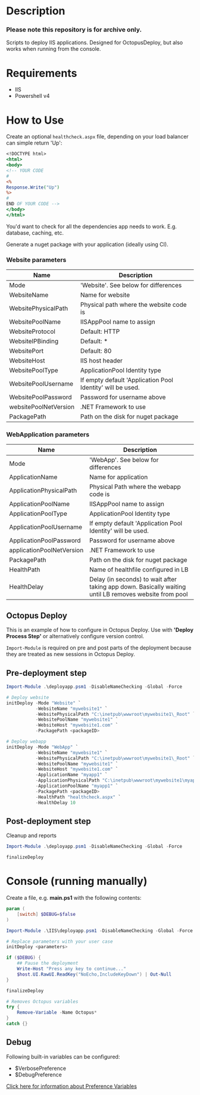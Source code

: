 # Description
### Please note this repository is for archive only.

Scripts to deploy IIS applications. Designed for OctopusDeploy, but also works when running from the console.

# Requirements
* IIS
* Powershell v4

# How to Use
Create an optional `healthcheck.aspx` file, depending on your load balancer can simple return 'Up':
```ASP
<!DOCTYPE html>
<html>
<body>
<!-- YOUR CODE
#
<%
Response.Write("Up")
%>
#
END OF YOUR CODE -->
</body>
</html>
```
You'd want to check for all the dependencies app needs to work. E.g. database, caching, etc.

Generate a nuget package with your application (ideally using CI).

### Website parameters

Name                    | Description
----------------------- | -------------------------------
Mode                    | 'Website'. See below for differences
WebsiteName             | Name for website
WebsitePhysicalPath     | Physical path where the website code is
WebsitePoolName         | IISAppPool name to assign
WebsiteProtocol         | Default: HTTP
WebsiteIPBinding        | Default: *
WebsitePort             | Default: 80
WebsiteHost             | IIS host header
WebsitePoolType         | ApplicationPool Identity type
WebsitePoolUsername     | If empty default 'Application Pool Identity' will be used.
WebsitePoolPassword     | Password for username above
websitePoolNetVersion   | .NET Framework to use
PackagePath             | Path on the disk for nuget package


### WebApplication parameters

Name                      | Description
------------------------- | -------------------------------
Mode                      | 'WebApp'. See below for differences
ApplicationName           | Name for application
ApplicationPhysicalPath   | Physical Path where the webapp code is
ApplicationPoolName       | IISAppPool name to assign
ApplicationPoolType       | ApplicationPool Identity type
ApplicationPoolUsername   | If empty default 'Application Pool Identity' will be used.
ApplicationPoolPassword   | Password for username above
applicationPoolNetVersion | .NET Framework to use
PackagePath               | Path on the disk for nuget package
HealthPath                | Name of healthfile configured in LB
HealthDelay               | Delay (in seconds) to wait after taking app down. Basically waiting until LB removes website from pool

## Octopus Deploy
This is an example of how to configure in Octopus Deploy.
Use with **'Deploy Process Step'** or alternatively configure version control.

``Import-Module`` is required on pre and post parts of the deployment because they are treated as new sessions in Octopus Deploy.

## Pre-deployment step
```Powershell
Import-Module .\deployapp.psm1 -DisableNameChecking -Global -Force

# Deploy website
initDeploy -Mode "Website" `
           -WebsiteName "mywebsite1" `
           -WebsitePhysicalPath "C:\inetpub\wwwroot\mywebsite1\_Root" `
           -WebsitePoolName "mywebsite1" `
           -WebsiteHost "mywebsite1.com" `
           -PackagePath <packageID>

# Deploy webapp
initDeploy -Mode "WebApp" `
           -WebsiteName "mywebsite1" `
           -WebsitePhysicalPath "C:\inetpub\wwwroot\mywebsite1\_Root" `
           -WebsitePoolName "mywebsite1" `
           -WebsiteHost "mywebsite1.com" `
           -ApplicationName "myapp1" `
           -ApplicationPhysicalPath "C:\inetpub\wwwroot\mywebsite1\myapp1" `
           -ApplicationPoolName "myapp1" `
           -PackagePath <packageID>
           -HealthPath "healthcheck.aspx" `
           -HealthDelay 10
```

## Post-deployment step
Cleanup and reports 
```Powershell
Import-Module .\deployapp.psm1 -DisableNameChecking -Global -Force

finalizeDeploy
```

# Console (running manually)
Create a file, e.g. **main.ps1** with the following contents:
```Powershell
param (
    [switch] $DEBUG=$false
)

Import-Module .\IIS\deployapp.psm1 -DisableNameChecking -Global -Force

# Replace parameters with your user case
initDeploy <parameters>

if ($DEBUG) {
    ## Pause the deployment
    Write-Host "Press any key to continue..."
    $host.UI.RawUI.ReadKey("NoEcho,IncludeKeyDown") | Out-Null
}

finalizeDeploy

# Removes Octopus variables
try {
    Remove-Variable -Name Octopus*
}
catch {}
```

## Debug
Following built-in variables can be configured:
- $VerbosePreference
- $DebugPreference

[Click here for information about Preference Variables](https://technet.microsoft.com/en-us/library/hh847796(v=wps.630).aspx)